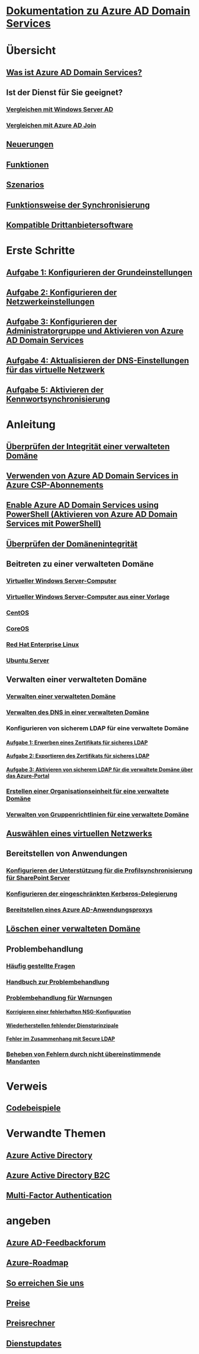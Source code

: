# [Dokumentation zu Azure AD Domain Services](index.md)

# Übersicht
## [Was ist Azure AD Domain Services?](active-directory-ds-overview.md)
## Ist der Dienst für Sie geeignet?
### [Vergleichen mit Windows Server AD](active-directory-ds-comparison.md)
### [Vergleichen mit Azure AD Join](active-directory-ds-compare-with-azure-ad-join.md)
## [Neuerungen](https://azure.microsoft.com/updates/?product=active-directory-ds)
## [Funktionen](active-directory-ds-features.md)
## [Szenarios](active-directory-ds-scenarios.md)
## [Funktionsweise der Synchronisierung](active-directory-ds-synchronization.md)
## [Kompatible Drittanbietersoftware](active-directory-ds-compatible-software.md)

# Erste Schritte
## [Aufgabe 1: Konfigurieren der Grundeinstellungen](active-directory-ds-getting-started.md)
## [Aufgabe 2: Konfigurieren der Netzwerkeinstellungen](active-directory-ds-getting-started-network.md)
## [Aufgabe 3: Konfigurieren der Administratorgruppe und Aktivieren von Azure AD Domain Services](active-directory-ds-getting-started-admingroup.md)
## [Aufgabe 4: Aktualisieren der DNS-Einstellungen für das virtuelle Netzwerk](active-directory-ds-getting-started-dns.md)
## [Aufgabe 5: Aktivieren der Kennwortsynchronisierung](active-directory-ds-getting-started-password-sync.md)

# Anleitung
## [Überprüfen der Integrität einer verwalteten Domäne](active-directory-ds-check-health.md)
## [Verwenden von Azure AD Domain Services in Azure CSP-Abonnements](active-directory-ds-csp.md)
## [Enable Azure AD Domain Services using PowerShell (Aktivieren von Azure AD Domain Services mit PowerShell)](active-directory-ds-enable-using-powershell.md)
## [Überprüfen der Domänenintegrität](active-directory-ds-check-health.md)
## Beitreten zu einer verwalteten Domäne
### [Virtueller Windows Server-Computer](active-directory-ds-admin-guide-join-windows-vm-portal.md)
### [Virtueller Windows Server-Computer aus einer Vorlage](active-directory-ds-join-windows-vm-template.md)
### [CentOS](active-directory-ds-join-centos-linux-vm.md)
### [CoreOS](active-directory-ds-join-coreos-linux-vm.md)
### [Red Hat Enterprise Linux](active-directory-ds-join-rhel-linux-vm.md)
### [Ubuntu Server](active-directory-ds-join-ubuntu-linux-vm.md)
## Verwalten einer verwalteten Domäne
### [Verwalten einer verwalteten Domäne](active-directory-ds-admin-guide-administer-domain.md)
### [Verwalten des DNS in einer verwalteten Domäne](active-directory-ds-admin-guide-administer-dns.md)
### Konfigurieren von sicherem LDAP für eine verwaltete Domäne
#### [Aufgabe 1: Erwerben eines Zertifikats für sicheres LDAP](active-directory-ds-admin-guide-configure-secure-ldap.md)
#### [Aufgabe 2: Exportieren des Zertifikats für sicheres LDAP](active-directory-ds-admin-guide-configure-secure-ldap-export-pfx.md)
#### [Aufgabe 3: Aktivieren von sicherem LDAP für die verwaltete Domäne über das Azure-Portal](active-directory-ds-admin-guide-configure-secure-ldap-enable-ldaps.md)

### [Erstellen einer Organisationseinheit für eine verwaltete Domäne](active-directory-ds-admin-guide-create-ou.md)
### [Verwalten von Gruppenrichtlinien für eine verwaltete Domäne](active-directory-ds-admin-guide-administer-group-policy.md)
## [Auswählen eines virtuellen Netzwerks](active-directory-ds-networking.md)
## Bereitstellen von Anwendungen
### [Konfigurieren der Unterstützung für die Profilsynchronisierung für SharePoint Server](active-directory-ds-enable-sharepoint-profile-sync.md)
### [Konfigurieren der eingeschränkten Kerberos-Delegierung](active-directory-ds-enable-kcd.md)
### [Bereitstellen eines Azure AD-Anwendungsproxys](active-directory-ds-deploy-azure-app-proxy.md)
## [Löschen einer verwalteten Domäne](active-directory-ds-disable-aadds.md)
## Problembehandlung
### [Häufig gestellte Fragen](active-directory-ds-faqs.md)
### [Handbuch zur Problembehandlung](active-directory-ds-troubleshooting.md)
### [Problembehandlung für Warnungen](active-directory-ds-troubleshoot-alerts.md)
#### [Korrigieren einer fehlerhaften NSG-Konfiguration](active-directory-ds-troubleshoot-nsg.md)
#### [Wiederherstellen fehlender Dienstprinzipale](active-directory-ds-troubleshoot-service-principals.md)
#### [Fehler im Zusammenhang mit Secure LDAP](active-directory-ds-troubleshoot-ldaps.md)
### [Beheben von Fehlern durch nicht übereinstimmende Mandanten](active-directory-ds-mismatched-tenant-error.md)


# Verweis
## [Codebeispiele](https://azure.microsoft.com/en-us/resources/samples/?service=active-directory)

# Verwandte Themen
## [Azure Active Directory](../active-directory/active-directory-whatis.md)
## [Azure Active Directory B2C](../active-directory-b2c/active-directory-b2c-overview.md)
## [Multi-Factor Authentication](../multi-factor-authentication/multi-factor-authentication.md)

# angeben
## [Azure AD-Feedbackforum](https://feedback.azure.com/forums/169401-azure-active-directory)
## [Azure-Roadmap](https://azure.microsoft.com/roadmap/?category=security-identity)
## [So erreichen Sie uns](active-directory-ds-contact-us.md)
## [Preise](https://azure.microsoft.com/pricing/details/active-directory-ds/)
## [Preisrechner](https://azure.microsoft.com/pricing/calculator/)
## [Dienstupdates](https://azure.microsoft.com/updates/?product=active-directory-ds)
